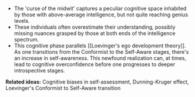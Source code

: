 - The 'curse of the midwit' captures a peculiar cognitive space inhabited by those with above-average intelligence, but not quite reaching genius levels.
- These individuals often overestimate their understanding, possibly missing nuances grasped by those at both ends of the intelligence spectrum.
- This cognitive phase parallels [[Loevinger's ego development theory]]. As one transitions from the Conformist to the Self-Aware stages, there's an increase in self-awareness. This newfound realization can, at times, lead to cognitive overconfidence before one progresses to deeper introspective stages.

**Related ideas:** Cognitive biases in self-assessment, Dunning-Kruger effect, Loevinger's Conformist to Self-Aware transition